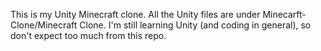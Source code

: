 This is my Unity Minecraft clone. All the Unity files are under Minecarft-Clone/Minecraft Clone. I'm still learning Unity (and coding in general), so don't expect too much from this repo. 
